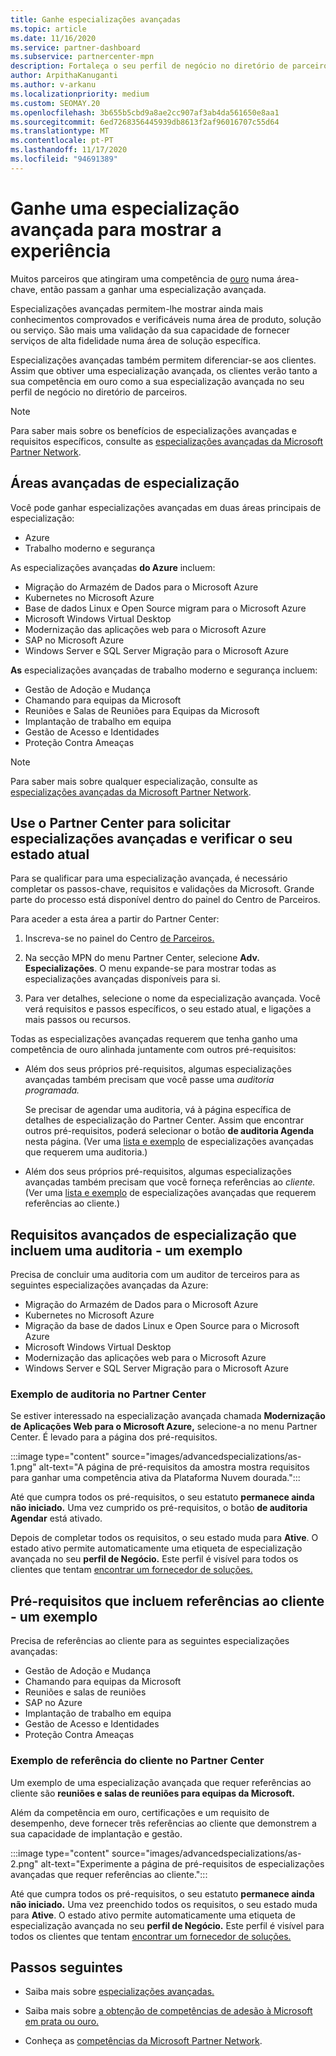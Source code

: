 ```yaml
---
title: Ganhe especializações avançadas
ms.topic: article
ms.date: 11/16/2020
ms.service: partner-dashboard
ms.subservice: partnercenter-mpn
description: Fortaleça o seu perfil de negócio no diretório de parceiros da Microsoft. Aprenda a ganhar especializações avançadas juntamente com as suas competências Gold e Silver.
author: ArpithaKanuganti
ms.author: v-arkanu
ms.localizationpriority: medium
ms.custom: SEOMAY.20
ms.openlocfilehash: 3b655b5cbd9a8ae2cc907af3ab4da561650e8aa1
ms.sourcegitcommit: 6ed7268356445939db8613f2af96016707c55d64
ms.translationtype: MT
ms.contentlocale: pt-PT
ms.lasthandoff: 11/17/2020
ms.locfileid: "94691389"
---
```

# <a name="earn-an-advanced-specialization-to-showcase-expertise"></a>Ganhe uma especialização avançada para mostrar a experiência

Muitos parceiros que atingiram uma competência de [ouro](learn-about-competencies.md) numa área-chave, então passam a ganhar uma especialização avançada.

Especializações avançadas permitem-lhe mostrar ainda mais conhecimentos comprovados e verificáveis numa área de produto, solução ou serviço. São mais uma validação da sua capacidade de fornecer serviços de alta fidelidade numa área de solução específica.

Especializações avançadas também permitem diferenciar-se aos clientes. Assim que obtiver uma especialização avançada, os clientes verão tanto a sua competência em ouro como a sua especialização avançada no seu perfil de negócio no diretório de parceiros.

> [!NOTE]
> Para saber mais sobre os benefícios de especializações avançadas e requisitos específicos, consulte as [especializações avançadas da Microsoft Partner Network](https://partner.microsoft.com/membership/advanced-specialization).

## <a name="advanced-specialization-areas"></a>Áreas avançadas de especialização

Você pode ganhar especializações avançadas em duas áreas principais de especialização:

- Azure
- Trabalho moderno e segurança

As especializações avançadas **do Azure** incluem:

- Migração do Armazém de Dados para o Microsoft Azure
- Kubernetes no Microsoft Azure
- Base de dados Linux e Open Source migram para o Microsoft Azure
- Microsoft Windows Virtual Desktop
- Modernização das aplicações web para o Microsoft Azure
- SAP no Microsoft Azure
- Windows Server e SQL Server Migração para o Microsoft Azure
 
**As** especializações avançadas de trabalho moderno e segurança incluem:

- Gestão de Adoção e Mudança
- Chamando para equipas da Microsoft
- Reuniões e Salas de Reuniões para Equipas da Microsoft
- Implantação de trabalho em equipa
- Gestão de Acesso e Identidades
- Proteção Contra Ameaças
 
> [!NOTE]
> Para saber mais sobre qualquer especialização, consulte as [especializações avançadas da Microsoft Partner Network](https://partner.microsoft.com/membership/advanced-specialization).

## <a name="use-partner-center-to-apply-for-advanced-specializations-and-check-their-current-status"></a>Use o Partner Center para solicitar especializações avançadas e verificar o seu estado atual

Para se qualificar para uma especialização avançada, é necessário completar os passos-chave, requisitos e validações da Microsoft. Grande parte do processo está disponível dentro do painel do Centro de Parceiros.

Para aceder a esta área a partir do Partner Center:

1. Inscreva-se no painel do Centro [de Parceiros.](https://partner.microsoft.com/dashboard/home)

2. Na secção MPN do menu Partner Center, selecione **Adv. Especializações**. O menu expande-se para mostrar todas as especializações avançadas disponíveis para si.

3. Para ver detalhes, selecione o nome da especialização avançada. Você verá requisitos e passos específicos, o seu estado atual, e ligações a mais passos ou recursos.

Todas as especializações avançadas requerem que tenha ganho uma competência de ouro alinhada juntamente com outros pré-requisitos:

- Além dos seus próprios pré-requisitos, algumas especializações avançadas também precisam que você passe uma *auditoria programada.*

  Se precisar de agendar uma auditoria, vá à página específica de detalhes de especialização do Partner Center. Assim que encontrar outros pré-requisitos, poderá selecionar o botão **de auditoria Agenda** nesta página. (Ver uma [lista e exemplo](advanced-specializations.md#advanced-specialization-requirements-that-include-an-audit---an-example) de especializações avançadas que requerem uma auditoria.)

- Além dos seus próprios pré-requisitos, algumas especializações avançadas também precisam que você forneça referências ao *cliente.* (Ver uma [lista e exemplo](advanced-specializations.md#prerequisites-that-include-customer-references---an-example) de especializações avançadas que requerem referências ao cliente.)

## <a name="advanced-specialization-requirements-that-include-an-audit---an-example"></a>Requisitos avançados de especialização que incluem uma auditoria - um exemplo

Precisa de concluir uma auditoria com um auditor de terceiros para as seguintes especializações avançadas da Azure:

- Migração do Armazém de Dados para o Microsoft Azure
- Kubernetes no Microsoft Azure
- Migração da base de dados Linux e Open Source para o Microsoft Azure
- Microsoft Windows Virtual Desktop
- Modernização das aplicações web para o Microsoft Azure
- Windows Server e SQL Server Migração para o Microsoft Azure

### <a name="audit-example-in-partner-center"></a>Exemplo de auditoria no Partner Center

Se estiver interessado na especialização avançada chamada **Modernização de Aplicações Web para o Microsoft Azure,** selecione-a no menu Partner Center. É levado para a página dos pré-requisitos.

:::image type="content" source="images/advancedspecializations/as-1.png" alt-text="A página de pré-requisitos da amostra mostra requisitos para ganhar uma competência ativa da Plataforma Nuvem dourada.":::

Até que cumpra todos os pré-requisitos, o seu estatuto **permanece ainda não iniciado.**
Uma vez cumprido os pré-requisitos, o botão **de auditoria Agendar** está ativado.

Depois de completar todos os requisitos, o seu estado muda para **Ative**. O estado ativo permite automaticamente uma etiqueta de especialização avançada no seu **perfil de Negócio.** Este perfil é visível para todos os clientes que tentam [encontrar um fornecedor de soluções.](https://www.microsoft.com/solution-providers/home)

## <a name="prerequisites-that-include-customer-references---an-example"></a>Pré-requisitos que incluem referências ao cliente - um exemplo

Precisa de referências ao cliente para as seguintes especializações avançadas:


- Gestão de Adoção e Mudança
- Chamando para equipas da Microsoft
- Reuniões e salas de reuniões
- SAP no Azure
- Implantação de trabalho em equipa
- Gestão de Acesso e Identidades
- Proteção Contra Ameaças

### <a name="customer-reference-example-in-partner-center"></a>Exemplo de referência do cliente no Partner Center

Um exemplo de uma especialização avançada que requer referências ao cliente são **reuniões e salas de reuniões para equipas da Microsoft.**

Além da competência em ouro, certificações e um requisito de desempenho, deve fornecer três referências ao cliente que demonstrem a sua capacidade de implantação e gestão.

:::image type="content" source="images/advancedspecializations/as-2.png" alt-text="Experimente a página de pré-requisitos de especializações avançadas que requer referências ao cliente.":::

Até que cumpra todos os pré-requisitos, o seu estatuto **permanece ainda não iniciado.** Uma vez preenchido todos os requisitos, o seu estado muda para **Ative**. O estado ativo permite automaticamente uma etiqueta de especialização avançada no seu **perfil de Negócio.** Este perfil é visível para todos os clientes que tentam [encontrar um fornecedor de soluções.](https://www.microsoft.com/solution-providers/home)

## <a name="next-steps"></a>Passos seguintes

- Saiba mais sobre [especializações avançadas.](https://partner.microsoft.com/membership/advanced-specialization)

- Saiba mais sobre [a obtenção de competências de adesão à Microsoft em prata ou ouro.](learn-about-competencies.md)

- Conheça as [competências da Microsoft Partner Network](https://partner.microsoft.com/membership/competencies).